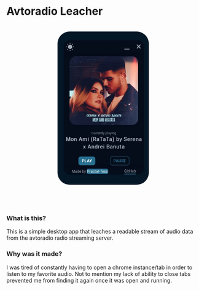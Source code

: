 # Avtoradio Leacher

<div align="center">
<br />
<img src="https://github.com/Fractal-Tess/Avtoradio-Leacher/blob/main/app.jpg" height="400" style="border-radius:2rem"/>
</div>
<br />
<br />
<br />
<div align="center">
</div>

### What is this?

This is a simple desktop app that leaches a readable stream of audio data from the avtoradio radio streaming server.

### Why was it made?

I was tired of constantly having to open a chrome instance/tab in order to listen to my favorite audio. Not to mention my lack of ability to close tabs prevented me from finding it again once it was open and running.
